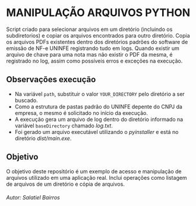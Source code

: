 # MANIPULAÇÃO ARQUIVOS PYTHON
Script criado para selecionar arquivos em um diretório (incluindo os subdiretorios) e copiar os arquivos encontrados para outro diretório.
Copia os arquivos PDFs existentes dentro dos diretórios padrões do software de emissão de NF-e UNINFE registrando tudo em logs.
Quando existir um arquivo de chave para uma nota mas não existir o PDF da mesma, é registrado no log, assim como possíveis erros e exceções na execução.

## Observações execução
- Na variável `path`, substituir o valor `YOUR_DIRECTORY` pelo diretório a ser buscado.
- Como a estrutura de pastas padrão do UNINFE depente do CNPJ da empresa, o mesmo é solicitado no início da execução.
- A execução gera um arquivo de log dentro do diretório informado na variável `baseDirectory` chamado *log.txt*.
- Foi gerado um arquivo executável utilizando o *pyinstaller* e está no diretório *dist/main.exe*.

## Objetivo
O objetivo deste repositório é um exemplo de acesso e manipulação de arquivos utilizado em uma aplicação real.
Inclui operações como listagem de arquivos de um diretório e cópia de arquivos.

###### Autor: Salatiel Bairros
